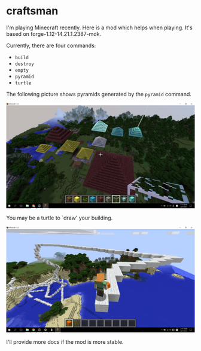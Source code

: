 # craftsman

I'm playing Minecraft recently. Here is a mod which helps when playing. It's based on forge-1.12-14.21.1.2387-mdk. 

Currently, there are four commands: 

- `build`
- `destroy`
- `empty`
- `pyramid`
- `turtle`

The following picture shows pyramids generated by the `pyramid` command.

![pyramids](docs/images/pyramid_command.jpg)

You may be a turtle to `draw' your building.

![turtle](docs/images/turtle_command.jpg)

I'll provide more docs if the mod is more stable.